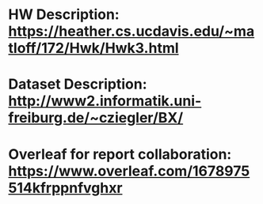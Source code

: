 # HW Description: https://heather.cs.ucdavis.edu/~matloff/172/Hwk/Hwk3.html
# Dataset Description: http://www2.informatik.uni-freiburg.de/~cziegler/BX/
# Overleaf for report collaboration: https://www.overleaf.com/1678975514kfrppnfvghxr
